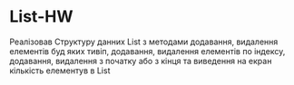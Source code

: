 # List-HW

Реалізовав Структуру данних List з методами додавання, видалення елементів буд яких тивіп,
додавання, видалення елементів по індексу, додавання, видалення з початку або з кінця
та виведення на екран кількість елементув в List
